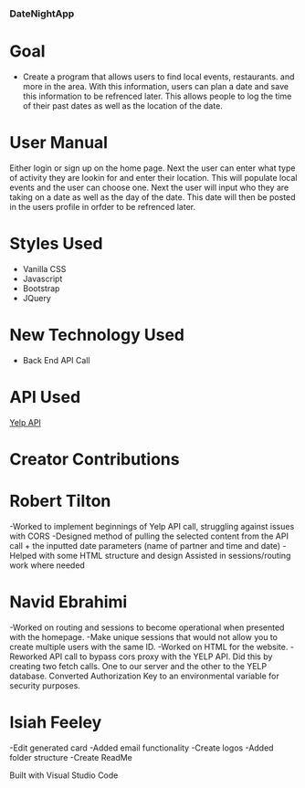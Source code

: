 ### DateNightApp
# Goal
- Create a program that allows users to find local events, restaurants. and more in the area. With this information, users can plan a date and save this information to be refrenced later. This allows people to log the time of their past dates as well as the location of the date. 

# User Manual
Either login or sign up on the home page. Next the user can enter what type of activity they are lookin for and enter their location. This will populate local events and the user can choose one. Next the user will input who they are taking on a date as well as the day of the date. This date will then be posted in the users profile in orfder to be refrenced later.

# Styles Used
- Vanilla CSS
- Javascript
- Bootstrap
- JQuery

# New Technology Used
- Back End API Call


# API Used
[Yelp API](https://www.yelp.com/developers/documentation/v3)

# Creator Contributions
# Robert Tilton
-Worked to implement beginnings of Yelp API call, struggling against issues with CORS
-Designed method of pulling the selected content from the API call + the inputted date parameters (name of partner and time and date)
-Helped with some HTML structure and design
Assisted in sessions/routing work where needed



# Navid Ebrahimi
-Worked on routing and sessions to become operational when presented with the   homepage.
-Make unique sessions that would not allow you to create multiple users with the same ID.
-Worked on HTML for the website.
-Reworked API call to bypass cors proxy with the YELP API. Did this by creating two fetch calls. One to our server and the other to the YELP database.
Converted Authorization Key to an environmental variable for security purposes. 



# Isiah Feeley
-Edit generated card
-Added email functionality
-Create logos
-Added folder structure
-Create ReadMe




Built with Visual Studio Code
